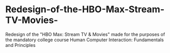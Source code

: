 # Redesign-of-the-HBO-Max-Stream-TV-Movies-
Redesign of the "HBO Max: Stream TV &amp; Movies" made for the purposes of the mandatory college course Human Computer Interaction: Fundamentals and Principles
